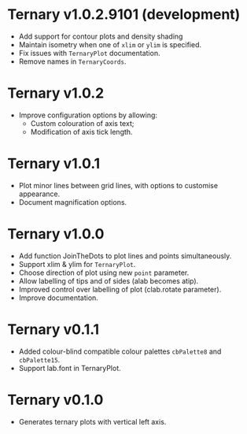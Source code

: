 # Ternary v1.0.2.9101 (development)
 - Add support for contour plots and density shading
 - Maintain isometry when one of `xlim` or `ylim` is specified.
 - Fix issues with `TernaryPlot` documentation.
 - Remove names in `TernaryCoords`.

# Ternary v1.0.2
 - Improve configuration options by allowing:
   - Custom colouration of axis text;
   - Modification of axis tick length.

# Ternary v1.0.1
 - Plot minor lines between grid lines, with options to customise appearance.
 - Document magnification options.

# Ternary v1.0.0
 - Add function JoinTheDots to plot lines and points simultaneously.
 - Support xlim & ylim for `TernaryPlot`.
 - Choose direction of plot using new `point` parameter.
 - Allow labelling of tips and of sides (alab becomes atip).
 - Improved control over labelling of plot (clab.rotate parameter).
 - Improve documentation.

# Ternary v0.1.1
 - Added colour-blind compatible colour palettes `cbPalette8` and `cbPalette15`.
 - Support lab.font in TernaryPlot.

# Ternary v0.1.0
 - Generates ternary plots with vertical left axis.
